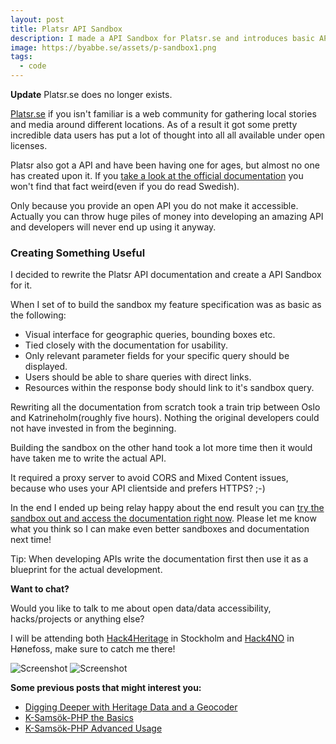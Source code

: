 ```yaml
---
layout: post
title: Platsr API Sandbox
description: I made a API Sandbox for Platsr.se and introduces basic API accessibility.
image: https://byabbe.se/assets/p-sandbox1.png
tags:
  - code
---
```

**Update** Platsr.se does no longer exists.

[Platsr.se][0] if you isn't familiar is a web community for gathering local stories and media around different locations. As of a result it got some pretty incredible data users has put a lot of thought into all all available under open licenses.

Platsr also got a API and have been having one for ages, but almost no one has created upon it. If you [take a look at the official documentation][1] you won't find that fact weird(even if you do read Swedish).

Only because you provide an open API you do not make it accessible. Actually you can throw huge piles of money into developing an amazing API and developers will never end up using it anyway.

### Creating Something Useful

I decided to rewrite the Platsr API documentation and create a API Sandbox for it.

When I set of to build the sandbox my feature specification was as basic as the following\:

 - Visual interface for geographic queries, bounding boxes etc.
 - Tied closely with the documentation for usability.
 - Only relevant parameter fields for your specific query should be displayed.
 - Users should be able to share queries with direct links.
 - Resources within the response body should link to it's sandbox query.

Rewriting all the documentation from scratch took a train trip between Oslo and Katrineholm(roughly five hours). Nothing the original developers could not have invested in from the beginning.

Building the sandbox on the other hand took a lot more time then it would have taken me to write the actual API.

It required a proxy server to avoid CORS and Mixed Content issues, because who uses your API clientside and prefers HTTPS? ;-)

In the end I ended up being relay happy about the end result you can [try the sandbox out and access the documentation right now][2]. Please let me know what you think so I can make even better sandboxes and documentation next time! 

Tip: When developing APIs write the documentation first then use it as a blueprint for the actual development.

**Want to chat?**

Would you like to talk to me about open data/data accessibility, hacks/projects or anything else?

I will be attending both [Hack4Heritage][3] in Stockholm and [Hack4NO][4] in H&oslash;nefoss, make sure to catch me there!

![Screenshot](https://byabbe.se/assets/p-sandbox1.png)
![Screenshot](https://byabbe.se/assets/p-sandbox2.png)

**Some previous  posts that might interest you\:**

 - [Digging Deeper with Heritage Data and a Geocoder][5]
 - [K-Sams&ouml;k-PHP the Basics][6]
 - [K-Sams&ouml;k-PHP Advanced Usage][7]

[0]: http://www.platsr.se/platsr/
[1]:  http://www.platsr.nu/platsrs-api/
[2]: https://byabbe.se/platsr-api-sandbox/index.html
[3]: http://www.hack4heritage.se/sv/
[4]: http://hack4.no/
[5]: https://byabbe.se/blog/2016/02/04/digging-deeper-with-heritage-data-and-a-geocoder
[6]: https://byabbe.se/blog/2016/01/25/ksamsok-the-basics
[7]: https://byabbe.se/blog/2016/01/26/ksamsok-php-advanced-usage
